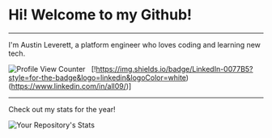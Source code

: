# Hi! Welcome to my Github!
---
I'm Austin Leverett, a platform engineer who loves coding and learning new tech.

![Profile View Counter](https://komarev.com/ghpvc/?username=miliaus)&nbsp;&nbsp;
[!https://img.shields.io/badge/LinkedIn-0077B5?style=for-the-badge&logo=linkedin&logoColor=white)(https://www.linkedin.com/in/all09/)]


--------
Check out my stats for the year!

![Your Repository's Stats](https://github-readme-stats.vercel.app/api?username=miliaus&show_icons=true)
